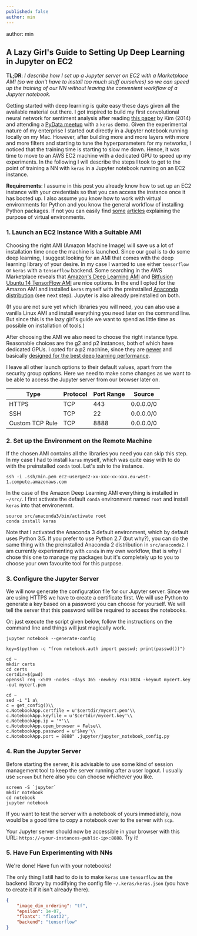 ```yaml
---
published: false
author: min
---
```

author: min

## A Lazy Girl's Guide to Setting Up Deep Learning in Jupyter on EC2

**TL;DR**: _I describe how I set up a Jupyter server on EC2 with a Marketplace AMI (so we don't have to install too much stuff ourselves) so we can speed up the training of our NN without leaving the convenient workflow of a Jupyter notebook._

Getting started with deep learning is quite easy these days given all the available material out there. I got inspired to build my first convolutional neural network for sentiment analysis after reading [this paper](https://arxiv.org/abs/1408.5882) by Kim (2014) and attending a [PyData meetup](http://www.slideshare.net/textkernel/practical-deep-learning-for-nlp) with a `keras` demo. 
Given the experimental nature of my enterprise I started out directly in a Jupyter notebook running locally on my Mac. However, after building more and more layers with more and more filters and starting to tune the hyperparameters for my networks, I noticed that the training time is starting to slow me down. Hence, it was time to move to an AWS EC2 machine with a dedicated GPU to speed up my experiments. In the following I will describe the steps I took to get to the point of training a NN with `keras` in a Jupyter notebook running on an EC2 instance. 

**Requirements**: I assume in this post you already know how to set up an EC2 instance with your credentials so that you can access the instance once it has booted up. I also assume you know how to work with virtual environments for Python and you know the general workflow of installing Python packages. If not you can easily find [some](https://realpython.com/blog/python/python-virtual-environments-a-primer/) [articles](http://www.simononsoftware.com/virtualenv-tutorial-part-2/) explaining the purpose of virtual environments.


### 1. Launch an EC2 Instance With a Suitable AMI

Choosing the right AMI (Amazon Machine Image) will save us a lot of installation time once the machine is launched. Since our goal is to do some deep learning, I suggest looking for an AMI that comes with the deep learning library of your desire. In my case I wanted to use either `tensorflow` or `keras` with a `tensorflow` backend. Some searching in the AWS Marketplace reveals that [Amazon's Deep Learning AMI](https://aws.amazon.com/marketplace/pp/B01M0AXXQB) and [Bitfusion Ubuntu 14 TensorFlow AMI](https://aws.amazon.com/marketplace/pp/B01EYKBEQ0) are nice options. In the end I opted for the Amazon AMI and installed `keras` myself with the preinstalled [Anaconda distribution](https://www.continuum.io/downloads) (see next step). Jupyter is also already preinstalled on both. 

(If you are not sure yet which libraries you will need, you can also use a vanilla Linux AMI and install everything you need later on the command line. But since this is the lazy girl's guide we want to spend as little time as possible on installation of tools.)

After choosing the AMI we also need to choose the right instance type. Reasonable choices are the g2 and p2 instances, both of which have dedicated GPUs. I opted for a p2 machine, since they are [newer](https://aws.amazon.com/blogs/aws/new-p2-instance-type-for-amazon-ec2-up-to-16-gpus/) and basically [designed for the best deep learning performance](http://www.bitfusion.io/2016/11/03/quick-comparison-of-tensorflow-gpu-performance-on-aws-p2-and-g2-instances/).

I leave all other launch options to their default values, apart from the security group options. Here we need to make some changes as we want to be able to access the Jupyter server from our browser later on.

| Type		| Protocol	| Port Range	| Source |
|-----------|-----------|---------------|--------|
| HTTPS		| TCP		| 443			|0.0.0.0/0	|
| SSH		| TCP		| 22			|0.0.0.0/0	|
| Custom TCP Rule	|TCP	|8888		|0.0.0.0/0	|


### 2. Set up the Environment on the Remote Machine

If the chosen AMI contains all the libraries you need you can skip this step. In my case I had to install `keras` myself, which was quite easy with to do with the preinstalled `conda` tool. Let's ssh to the instance.

```shell
ssh -i .ssh/min.pem ec2-user@ec2-xx-xxx-xx-xxx.eu-west-1.compute.amazonaws.com
```

In the case of the Amazon Deep Learning AMI everything is installed in `~/src/`. I first activate the default `conda` environment named `root` and install `keras` into that environemnt. 

```shell
source src/anaconda3/bin/activate root
conda install keras
```

Note that I activated the Anaconda 3 default environment, which by default uses Python 3.5. If you prefer to use Python 2.7 (but why?), you can do the same thing with the preinstalled Anaconda 2 distribution in `src/anaconda2`. I am currently experimenting with `conda` in my own workflow, that is why I chose this one to manage my packages but it's completely up to you to choose your own favourite tool for this purpose.

### 3. Configure the Jupyter Server

We will now generate the configuration file for our Jupyter server. Since we are using HTTPS we have to create a certificate first. We will use Python to generate a key based on a password you can choose for yourself. We will tell the server that this password will be required to access the notebooks. 

Or: just execute the script given below, follow the instructions on the command line and things will just magically work.

```shell
jupyter notebook --generate-config

key=$(python -c "from notebook.auth import passwd; print(passwd())")

cd ~
mkdir certs
cd certs
certdir=$(pwd)
openssl req -x509 -nodes -days 365 -newkey rsa:1024 -keyout mycert.key -out mycert.pem

cd ~
sed -i "1 a\
c = get_config()\\
c.NotebookApp.certfile = u'$certdir/mycert.pem'\\
c.NotebookApp.keyfile = u'$certdir/mycert.key'\\
c.NotebookApp.ip = '*'\\
c.NotebookApp.open_browser = False\\
c.NotebookApp.password = u'$key'\\
c.NotebookApp.port = 8888" .jupyter/jupyter_notebook_config.py
```


### 4. Run the Jupyter Server

Before starting the server, it is advisable to use some kind of session management tool to keep the server running after a user logout. I usually use `screen` but here also you can choose whichever you like.

```shell
screen -S `jupyter`
mkdir notebook
cd notebook
jupyter notebook
```

If you want to test the server with a notebook of yours immediately, now would be a good time to copy a notebook over to the server with `scp`. 

Your Jupyter server should now be accessible in your browser with this URL: `https://<your-instances-public-ip>:8888`. Try it!


### 5. Have Fun Experimenting with NNs

We're done! Have fun with your notebooks!

The only thing I still had to do is to make `keras` use `tensorflow` as the backend library by modifying the config file `~/.keras/keras.json` (you have to create it if it isn't already there). 

```json
{
    "image_dim_ordering": "tf",
    "epsilon": 1e-07,
    "floatx": "float32",
    "backend": "tensorflow"
}
```

